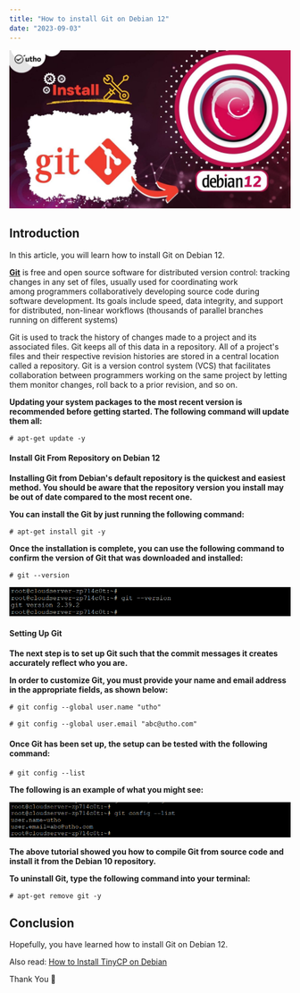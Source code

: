 ```yaml
---
title: "How to install Git on Debian 12"
date: "2023-09-03"
---
```


![How to install Git on Debian 12](images/How-to-install-Git-on-Debian-12-1024x576.jpg)

## Introduction

In this article, you will learn how to install Git on Debian 12.

**[Git](https://en.wikipedia.org/wiki/Git)** is free and open source software for distributed version control: tracking changes in any set of files, usually used for coordinating work among programmers collaboratively developing source code during software development. Its goals include speed, data integrity, and support for distributed, non-linear workflows (thousands of parallel branches running on different systems)

Git is used to track the history of changes made to a project and its associated files. Git keeps all of this data in a repository. All of a project's files and their respective revision histories are stored in a central location called a repository. Git is a version control system (VCS) that facilitates collaboration between programmers working on the same project by letting them monitor changes, roll back to a prior revision, and so on.

**Updating your system packages to the most recent version is recommended before getting started. The following command will update them all:**

```
# apt-get update -y

```

#### Install Git From Repository on Debian 12

**Installing Git from Debian's default repository is the quickest and easiest method. You should be aware that the repository version you install may be out of date compared to the most recent one.**

**You can install the Git by just running the following command:**

```
# apt-get install git -y

```

**Once the installation is complete, you can use the following command to confirm the version of Git that was downloaded and installed:**

```
# git --version

```

![install Git on Debian](images/image-1280.png)

#### Setting Up Git

**The next step is to set up Git such that the commit messages it creates accurately reflect who you are.**

**In order to customize Git, you must provide your name and email address in the appropriate fields, as shown below:**

```
# git config --global user.name "utho"

```

```
# git config --global user.email "abc@utho.com"

```

#### Once Git has been set up, the setup can be tested with the following command:

```
# git config --list

```

**The following is an example of what you might see:**

![How to install Git on Debian 12](images/image-1281.png)

**The above tutorial showed you how to compile Git from source code and install it from the Debian 10 repository.**

**To uninstall Git, type the following command into your terminal:**

```
# apt-get remove git -y

```

## Conclusion

Hopefully, you have learned how to install Git on Debian 12.

Also read: [How to Install TinyCP on Debian](https://utho.com/docs/tutorial/how-to-install-tinycp-on-debian/)

Thank You 🙂
